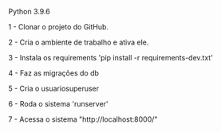 Python 3.9.6

1 - Clonar o projeto do GitHub.

2 - Cria o ambiente de trabalho e ativa ele.

3 - Instala os requirements 'pip install -r requirements-dev.txt'

4 - Faz as migrações do db

5 - Cria o usuariosuperuser

6 - Roda o sistema 'runserver'

7 - Acessa o sistema "http://localhost:8000/"

